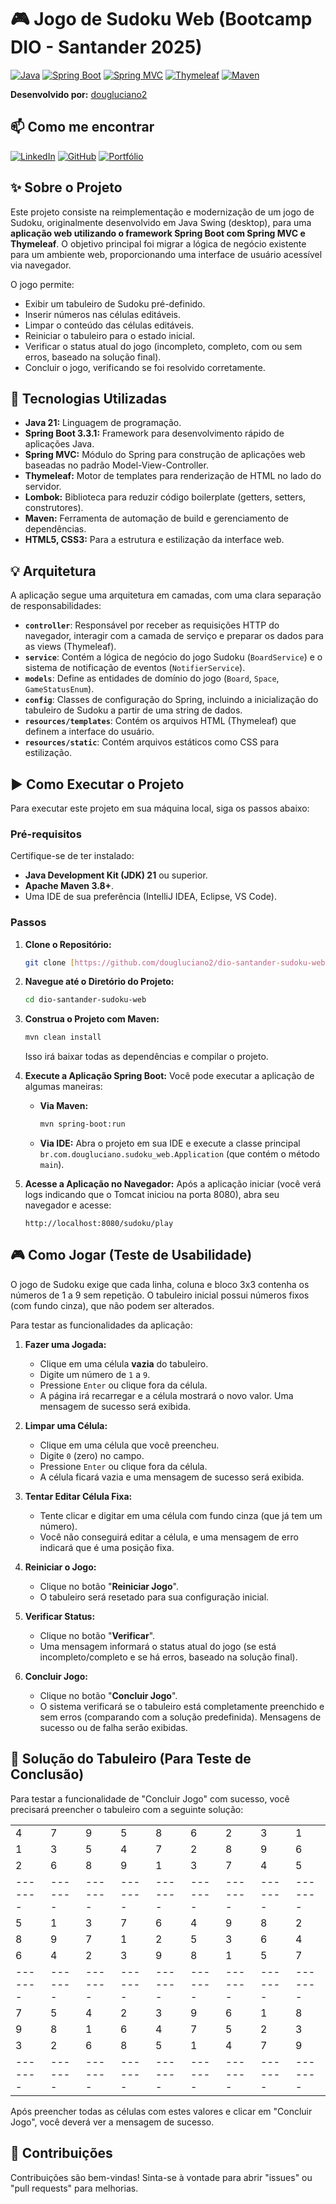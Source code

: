 # 🎮 Jogo de Sudoku Web (Bootcamp DIO - Santander 2025)

[![Java](https://img.shields.io/badge/Java-21-blue.svg?logo=java)](https://www.oracle.com/java/technologies/javase/jdk21-archive-downloads.html)
[![Spring Boot](https://img.shields.io/badge/Spring%20Boot-3.3.1-brightgreen.svg?logo=spring)](https://spring.io/projects/spring-boot)
[![Spring MVC](https://img.shields.io/badge/Spring%20MVC-Web-6DB33F.svg?logo=spring-framework)](https://docs.spring.io/spring-framework/reference/web/webmvc.html)
[![Thymeleaf](https://img.shields.io/badge/Thymeleaf-3.1-005C0F.svg?logo=thymeleaf)](https://www.thymeleaf.org/)
[![Maven](https://img.shields.io/badge/Maven-3.8+-C71A36.svg?logo=apache-maven)](https://maven.apache.org/)


**Desenvolvido por:** [dougluciano2](https://github.com/dougluciano2)

## 📫 Como me encontrar

[![LinkedIn](https://img.shields.io/badge/LinkedIn-DouglasLuciano-blue?style=for-the-badge&logo=linkedin)](https://www.linkedin.com/in/douglasluciano/)
[![GitHub](https://img.shields.io/badge/GitHub-douglasluciano-black?style=for-the-badge&logo=github)](https://github.com/douglasluciano)
[![Portfólio](https://img.shields.io/badge/Portf%C3%B3lio-GitHub%20Pages-blueviolet?style=for-the-badge&logo=github)](https://dougluciano2.github.io)

## ✨ Sobre o Projeto

Este projeto consiste na reimplementação e modernização de um jogo de Sudoku, originalmente desenvolvido em Java Swing (desktop), para uma **aplicação web utilizando o framework Spring Boot com Spring MVC e Thymeleaf**. O objetivo principal foi migrar a lógica de negócio existente para um ambiente web, proporcionando uma interface de usuário acessível via navegador.

O jogo permite:
* Exibir um tabuleiro de Sudoku pré-definido.
* Inserir números nas células editáveis.
* Limpar o conteúdo das células editáveis.
* Reiniciar o tabuleiro para o estado inicial.
* Verificar o status atual do jogo (incompleto, completo, com ou sem erros, baseado na solução final).
* Concluir o jogo, verificando se foi resolvido corretamente.

## 🚀 Tecnologias Utilizadas

* **Java 21:** Linguagem de programação.
* **Spring Boot 3.3.1:** Framework para desenvolvimento rápido de aplicações Java.
* **Spring MVC:** Módulo do Spring para construção de aplicações web baseadas no padrão Model-View-Controller.
* **Thymeleaf:** Motor de templates para renderização de HTML no lado do servidor.
* **Lombok:** Biblioteca para reduzir código boilerplate (getters, setters, construtores).
* **Maven:** Ferramenta de automação de build e gerenciamento de dependências.
* **HTML5, CSS3:** Para a estrutura e estilização da interface web.

## 💡 Arquitetura

A aplicação segue uma arquitetura em camadas, com uma clara separação de responsabilidades:

* **`controller`**: Responsável por receber as requisições HTTP do navegador, interagir com a camada de serviço e preparar os dados para as views (Thymeleaf).
* **`service`**: Contém a lógica de negócio do jogo Sudoku (`BoardService`) e o sistema de notificação de eventos (`NotifierService`).
* **`models`**: Define as entidades de domínio do jogo (`Board`, `Space`, `GameStatusEnum`).
* **`config`**: Classes de configuração do Spring, incluindo a inicialização do tabuleiro de Sudoku a partir de uma string de dados.
* **`resources/templates`**: Contém os arquivos HTML (Thymeleaf) que definem a interface do usuário.
* **`resources/static`**: Contém arquivos estáticos como CSS para estilização.

## ▶️ Como Executar o Projeto

Para executar este projeto em sua máquina local, siga os passos abaixo:

### Pré-requisitos

Certifique-se de ter instalado:

* **Java Development Kit (JDK) 21** ou superior.
* **Apache Maven 3.8+**.
* Uma IDE de sua preferência (IntelliJ IDEA, Eclipse, VS Code).

### Passos

1.  **Clone o Repositório:**
    ```bash
    git clone [https://github.com/dougluciano2/dio-santander-sudoku-web.git](https://github.com/dougluciano2/dio-santander-sudoku-web.git)
    ```
2.  **Navegue até o Diretório do Projeto:**
    ```bash
    cd dio-santander-sudoku-web
    ```
3.  **Construa o Projeto com Maven:**
    ```bash
    mvn clean install
    ```
    Isso irá baixar todas as dependências e compilar o projeto.
4.  **Execute a Aplicação Spring Boot:**
    Você pode executar a aplicação de algumas maneiras:
    * **Via Maven:**
        ```bash
        mvn spring-boot:run
        ```
    * **Via IDE:** Abra o projeto em sua IDE e execute a classe principal `br.com.dougluciano.sudoku_web.Application` (que contém o método `main`).

5.  **Acesse a Aplicação no Navegador:**
    Após a aplicação iniciar (você verá logs indicando que o Tomcat iniciou na porta 8080), abra seu navegador e acesse:
    ```
    http://localhost:8080/sudoku/play
    ```

## 🎮 Como Jogar (Teste de Usabilidade)

O jogo de Sudoku exige que cada linha, coluna e bloco 3x3 contenha os números de 1 a 9 sem repetição. O tabuleiro inicial possui números fixos (com fundo cinza), que não podem ser alterados.

Para testar as funcionalidades da aplicação:

1.  **Fazer uma Jogada:**
    * Clique em uma célula **vazia** do tabuleiro.
    * Digite um número de `1` a `9`.
    * Pressione `Enter` ou clique fora da célula.
    * A página irá recarregar e a célula mostrará o novo valor. Uma mensagem de sucesso será exibida.

2.  **Limpar uma Célula:**
    * Clique em uma célula que você preencheu.
    * Digite `0` (zero) no campo.
    * Pressione `Enter` ou clique fora da célula.
    * A célula ficará vazia e uma mensagem de sucesso será exibida.

3.  **Tentar Editar Célula Fixa:**
    * Tente clicar e digitar em uma célula com fundo cinza (que já tem um número).
    * Você não conseguirá editar a célula, e uma mensagem de erro indicará que é uma posição fixa.

4.  **Reiniciar o Jogo:**
    * Clique no botão "**Reiniciar Jogo**".
    * O tabuleiro será resetado para sua configuração inicial.

5.  **Verificar Status:**
    * Clique no botão "**Verificar**".
    * Uma mensagem informará o status atual do jogo (se está incompleto/completo e se há erros, baseado na solução final).

6.  **Concluir Jogo:**
    * Clique no botão "**Concluir Jogo**".
    * O sistema verificará se o tabuleiro está completamente preenchido e sem erros (comparando com a solução predefinida). Mensagens de sucesso ou de falha serão exibidas.

## 🔑 Solução do Tabuleiro (Para Teste de Conclusão)

Para testar a funcionalidade de "Concluir Jogo" com sucesso, você precisará preencher o tabuleiro com a seguinte solução:

|       |       |       |       |       |       |       |       |       |
|-------|-------|-------|-------|-------|-------|-------|-------|-------|
| 4     | 7     | 9     | 5     | 8     | 6     | 2     | 3     | 1     |
| 1     | 3     | 5     | 4     | 7     | 2     | 8     | 9     | 6     |
| 2     | 6     | 8     | 9     | 1     | 3     | 7     | 4     | 5     |
|-------|-------|-------|-------|-------|-------|-------|-------|-------|
| 5     | 1     | 3     | 7     | 6     | 4     | 9     | 8     | 2     |
| 8     | 9     | 7     | 1     | 2     | 5     | 3     | 6     | 4     |
| 6     | 4     | 2     | 3     | 9     | 8     | 1     | 5     | 7     |
|-------|-------|-------|-------|-------|-------|-------|-------|-------|
| 7     | 5     | 4     | 2     | 3     | 9     | 6     | 1     | 8     |
| 9     | 8     | 1     | 6     | 4     | 7     | 5     | 2     | 3     |
| 3     | 2     | 6     | 8     | 5     | 1     | 4     | 7     | 9     |
|-------|-------|-------|-------|-------|-------|-------|-------|-------|


Após preencher todas as células com estes valores e clicar em "Concluir Jogo", você deverá ver a mensagem de sucesso.

## 🤝 Contribuições

Contribuições são bem-vindas! Sinta-se à vontade para abrir "issues" ou "pull requests" para melhorias.

